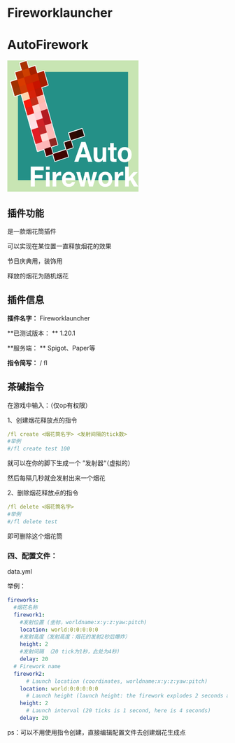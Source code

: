 # Fireworklauncher


# AutoFirework

<img src="AutoFirework.png" width="300" height="300" alt="image">



## 插件功能

是一款烟花筒插件

可以实现在某位置一直释放烟花的效果

节日庆典用，装饰用

释放的烟花为随机烟花



## 插件信息

**插件名字：**   Fireworklauncher

**已测试版本： **  1.20.1 

**服务端： ** Spigot、Paper等

**指令简写：**  / fl



## 茶碱指令

在游戏中输入：（仅op有权限）

1、创建烟花释放点的指令

```yaml
/fl create <烟花筒名字> <发射间隔的tick数>
#举例
#/fl create test 100
```

就可以在你的脚下生成一个 ”发射器“（虚拟的）

然后每隔几秒就会发射出来一个烟花



2、删除烟花释放点的指令

```yaml
/fl delete <烟花筒名字>
#举例
#/fl delete test
```

即可删除这个烟花筒



### 四、**配置文件：**

data.yml

举例：

```yml
fireworks:
  #烟花名称
  firework1:
    #发射位置 (坐标，worldname:x:y:z:yaw:pitch)
    location: world:0:0:0:0:0
    #发射高度（发射高度：烟花的发射2秒后爆炸）
    height: 2
    #发射间隔 （20 tick为1秒，此处为4秒）
    delay: 20
  # Firework name
  firework2:
      # Launch location (coordinates, worldname:x:y:z:yaw:pitch)
    location: world:0:0:0:0:0
      # Launch height (launch height: the firework explodes 2 seconds after launch)
    height: 2
      # Launch interval (20 ticks is 1 second, here is 4 seconds)
    delay: 20

```

ps：可以不用使用指令创建，直接编辑配置文件去创建烟花生成点
